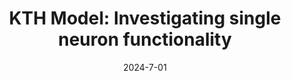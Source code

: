---
title: "KTH Model: Investigating single neuron functionality"
collection: publications
date: 2024-7-01
year: 2024
venue: '33rd Annual Computational Neuroscience Meeting: CNS*2024'
paperurl: 'https://dx.doi.org/\url{https://sched.co/1e7wv}'
citation: ' M. S. (2024): <i>KTH Model: Investigating single neuron functionality.</i> <b>33rd Annual Computational Neuroscience Meeting: CNS*2024 </b>.'
pubtype:  proceedings
---